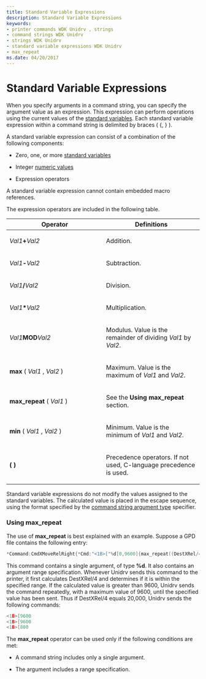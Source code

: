 ```yaml
---
title: Standard Variable Expressions
description: Standard Variable Expressions
keywords:
- printer commands WDK Unidrv , strings
- command strings WDK Unidrv
- strings WDK Unidrv
- standard variable expressions WDK Unidrv
- max_repeat
ms.date: 04/20/2017
---
```


# Standard Variable Expressions





When you specify arguments in a command string, you can specify the argument value as an expression. This expression can perform operations using the current values of the [standard variables](standard-variables.md). Each standard variable expression within a command string is delimited by braces ( {, } ).

A standard variable expression can consist of a combination of the following components:

-   Zero, one, or more [standard variables](standard-variables.md)

-   Integer [numeric values](numeric-values.md)

-   Expression operators

A standard variable expression cannot contain embedded macro references.

The expression operators are included in the following table.

<table>
<colgroup>
<col width="50%" />
<col width="50%" />
</colgroup>
<thead>
<tr class="header">
<th>Operator</th>
<th>Definitions</th>
</tr>
</thead>
<tbody>
<tr class="odd">
<td><p><em>Val1</em><strong>+</strong><em>Val2</em></p></td>
<td><p>Addition.</p></td>
</tr>
<tr class="even">
<td><p><em>Val1</em><strong>-</strong><em>Val2</em></p></td>
<td><p>Subtraction.</p></td>
</tr>
<tr class="odd">
<td><p><em>Val1</em><strong>/</strong><em>Val2</em></p></td>
<td><p>Division.</p></td>
</tr>
<tr class="even">
<td><p><em>Val1</em><strong>*</strong><em>Val2</em></p></td>
<td><p>Multiplication.</p></td>
</tr>
<tr class="odd">
<td><p><em>Val1</em><strong>MOD</strong><em>Val2</em></p></td>
<td><p>Modulus. Value is the remainder of dividing <em>Val1</em> by <em>Val2</em>.</p></td>
</tr>
<tr class="even">
<td><p><strong>max</strong> ( <em>Val1</em> , <em>Val2</em> )</p></td>
<td><p>Maximum. Value is the maximum of <em>Val1</em> and <em>Val2</em>.</p></td>
</tr>
<tr class="odd">
<td><p><strong>max_repeat</strong> ( <em>Val1</em> )</p></td>
<td><p>See the <strong>Using max_repeat</strong> section.</p></td>
</tr>
<tr class="even">
<td><p><strong>min</strong> ( <em>Val1</em> , <em>Val2</em> )</p></td>
<td><p>Minimum. Value is the minimum of <em>Val1</em> and <em>Val2</em>.</p></td>
</tr>
<tr class="odd">
<td><p><strong>( )</strong></p></td>
<td><p>Precedence operators. If not used, C-language precedence is used.</p></td>
</tr>
</tbody>
</table>

 

Standard variable expressions do not modify the values assigned to the standard variables. The calculated value is placed in the escape sequence, using the format specified by the [command string argument type](command-string-argument-types.md) specifier.

### <a href="" id="ddk-using-max-repeat-gg"></a>Using max\_repeat

The use of **max\_repeat** is best explained with an example. Suppose a GPD file contains the following entry:

```cpp
*Command:CmdXMoveRelRight{*Cmd:"<1B>["%d[0,9600]{max_repeat((DestXRel/4))}"a"}
```

This command contains a single argument, of type **%d**. It also contains an argument range specification. Whenever Unidrv sends this command to the printer, it first calculates DestXRel/4 and determines if it is within the specified range. If the calculated value is greater than 9600, Unidrv sends the command repeatedly, with a maximum value of 9600, until the specified value has been sent. Thus if DestXRel/4 equals 20,000, Unidrv sends the following commands:

```cpp
<1B>[9600
<1B>[9600
<1B>[800
```

The **max\_repeat** operator can be used only if the following conditions are met:

-   A command string includes only a single argument.

-   The argument includes a range specification.

 

 




